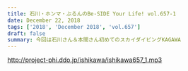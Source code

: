 ```yaml
---
title: 石川・ホンマ・ぶるんのBe-SIDE Your Life! vol.657-1
date: December 22, 2018
tags: ['2018', 'December 2018', 'vol.657']
draft: false
summary: 今回は石川さん＆本間さん初めてのスカイダイビングKAGAWA
---
```


http://project-phi.ddo.jp/ishikawa/ishikawa657_1.mp3
